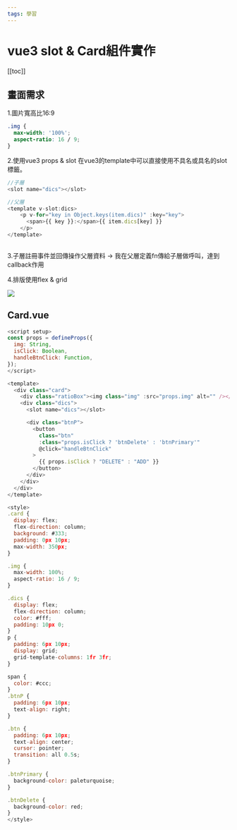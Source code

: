 ```yaml
---
tags: 學習
---
```


# vue3 slot & Card組件實作

[[toc]]

## 畫面需求
1.圖片寬高比16:9
```css
.img {
  max-width: '100%';
  aspect-ratio: 16 / 9;
}
```

2.使用vue3 props & slot
在vue3的template中可以直接使用不具名或具名的slot標籤。
```javascript
//子層  
<slot name="dics"></slot>

//父層
<template v-slot:dics>
    <p v-for="key in Object.keys(item.dics)" :key="key">
      <span>{{ key }}:</span>{{ item.dics[key] }}
    </p>
</template> 
    
``` 
    
3.子層註冊事件並回傳操作父層資料
-> 我在父層定義fn傳給子層做呼叫，達到callback作用

4.排版使用flex & grid

![](https://i.imgur.com/poCoY2t.jpg)

## Card.vue
```javascript
<script setup>
const props = defineProps({
  img: String,
  isClick: Boolean,
  handleBtnClick: Function,
});
</script>

<template>
  <div class="card">
    <div class="ratioBox"><img class="img" :src="props.img" alt="" /></div>
    <div class="dics">
      <slot name="dics"></slot>

      <div class="btnP">
        <button
          class="btn"
          :class="props.isClick ? 'btnDelete' : 'btnPrimary'"
          @click="handleBtnClick"
        >
          {{ props.isClick ? "DELETE" : "ADD" }}
        </button>
      </div>
    </div>
  </div>
</template>

<style>
.card {
  display: flex;
  flex-direction: column;
  background: #333;
  padding: 0px 10px;
  max-width: 350px;
}

.img {
  max-width: 100%;
  aspect-ratio: 16 / 9;
}

.dics {
  display: flex;
  flex-direction: column;
  color: #fff;
  padding: 10px 0;
}
p {
  padding: 6px 10px;
  display: grid;
  grid-template-columns: 1fr 3fr;
}

span {
  color: #ccc;
}
.btnP {
  padding: 6px 10px;
  text-align: right;
}

.btn {
  padding: 6px 10px;
  text-align: center;
  cursor: pointer;
  transition: all 0.5s;
}

.btnPrimary {
  background-color: paleturquoise;
}

.btnDelete {
  background-color: red;
}
</style>



```
